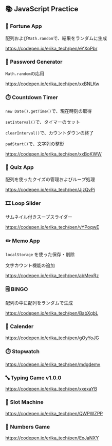 ## 📚 JavaScript Practice

### 🔮 Fortune App
配列および`Math.random`で、結果をランダムに生成

https://codepen.io/erika_tech/pen/eYXoPbr

### 🔧 Password Generator
`Math.random`の応用

https://codepen.io/erika_tech/pen/xxBNLKw

### ⏱️ Countdown Timer
`new Date().getTime()`で、現在時刻の取得

`setInterval()`で、タイマーのセット

`clearInterval()`で、カウントダウンの終了

`padStart()`で、文字列の整形

https://codepen.io/erika_tech/pen/xxBoKWW

### 🧐 Quiz App
配列を使ったクイズの管理およびループ処理

https://codepen.io/erika_tech/pen/JjzQvPj

### 🎞️ Loop Slider
サムネイル付きスープスライダー

https://codepen.io/erika_tech/pen/vYPoqwE

### ✏️ Memo App
`localStorage` を使った保存・削除

文字カウント機能の追加

https://codepen.io/erika_tech/pen/abMexRz

### 🗒️ BINGO
配列の中に配列をランダムで生成

https://codepen.io/erika_tech/pen/BabXgbL

### 📅 Calender

https://codepen.io/erika_tech/pen/gOyYoJG

### ⏱️ Stopwatch

https://codepen.io/erika_tech/pen/mdgdemv

### 🔤 Typing Game v1.0.0

https://codepen.io/erika_tech/pen/xxexaYB

### 👾 Slot Machine

https://codepen.io/erika_tech/pen/QWPWZPP

### 🔢 Numbers Game

https://codepen.io/erika_tech/pen/ExJaNXY